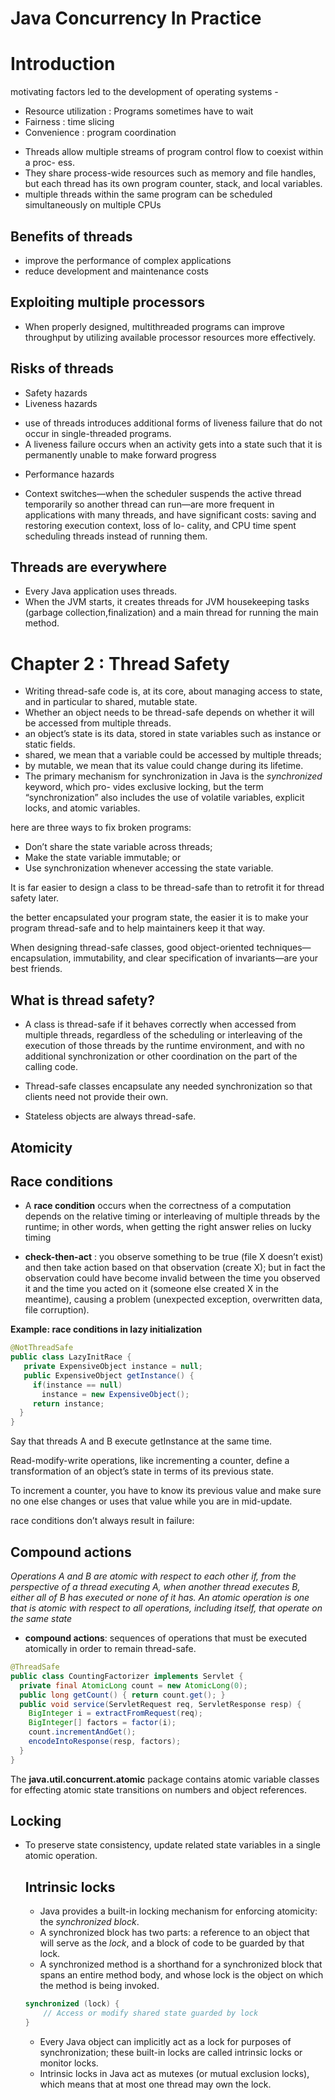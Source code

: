 

Java Concurrency In Practice
==

Introduction
==
motivating factors led to the development of operating systems -
 * Resource utilization : Programs sometimes have to wait
 * Fairness : time slicing
 * Convenience : program coordination

-  Threads allow multiple streams of program control flow to coexist within a proc- ess.
- They share process-wide resources such as memory and file handles, but each thread has its own program counter, stack, and local variables.
- multiple threads within the same program can be scheduled simultaneously on multiple CPUs

Benefits of threads
--
 - improve the performance of complex applications
 - reduce development and maintenance costs

Exploiting multiple processors
--
- When properly designed, multithreaded programs can improve throughput by utilizing available processor resources more effectively.

Risks of threads
--
* Safety hazards
* Liveness hazards
 - use of threads introduces additional forms of liveness failure that do not occur in single-threaded programs.
 - A liveness failure occurs when an activity gets into a state such that it is permanently unable to make forward progress
* Performance hazards
 - Context switches—when the scheduler suspends the active thread temporarily so another thread can run—are more frequent in applications with many threads, and have significant costs: saving and restoring execution context, loss of lo- cality, and CPU time spent scheduling threads instead of running them.

Threads are everywhere
--
- Every Java application uses threads.
-  When the JVM starts, it creates threads for JVM housekeeping tasks (garbage collection,finalization) and a main thread for running the main method.

Chapter 2 : Thread Safety
==
- Writing thread-safe code is, at its core, about managing access to state, and in particular to shared, mutable state.
- Whether an object needs to be thread-safe depends on whether it will be accessed from multiple threads.
- an object’s state is its data, stored in state variables such as instance or static fields.
- shared, we mean that a variable could be accessed by multiple threads;
- by mutable, we mean that its value could change during its lifetime.
- The primary mechanism for synchronization in Java is the *synchronized* keyword, which pro- vides exclusive locking, but the term “synchronization” also includes the use of volatile variables, explicit locks, and atomic variables.

here are three ways to fix broken programs:
* Don’t share the state variable across threads;
* Make the state variable immutable; or
* Use synchronization whenever accessing the state variable.

It is far easier to design a class to be thread-safe than to retrofit it for thread safety later.

the better encapsulated your program state, the easier it is to make your program thread-safe and to help maintainers keep it that way.

When designing thread-safe classes, good object-oriented techniques— encapsulation, immutability, and clear specification of invariants—are your best friends.

What is thread safety?
---
 - A class is thread-safe if it behaves correctly when accessed from multiple threads, regardless of the scheduling or interleaving of the execution of those threads by the runtime environment, and with no additional synchronization or other coordination on the part of the calling code.

 - Thread-safe classes encapsulate any needed synchronization so that clients need not provide their own.

 - Stateless objects are always thread-safe.


Atomicity
---
Race conditions
---
- A **race condition** occurs when the correctness of a computation depends on the relative timing or interleaving of multiple threads by the runtime; in other words, when getting the right answer relies on lucky timing

- **check-then-act** : you observe something to be true (file X doesn’t exist) and then take action based on that observation (create X); but in fact the observation could have become invalid between the time you observed it and the time you acted on it (someone else created X in the meantime), causing a problem (unexpected exception, overwritten data, file corruption).

**Example: race conditions in lazy initialization**
 ```java
@NotThreadSafe
public class LazyInitRace {
    private ExpensiveObject instance = null;
    public ExpensiveObject getInstance() {
      if(instance == null)
        instance = new ExpensiveObject();
      return instance;
   }
}
 ```
 Say that threads A and B execute getInstance at the same time.

 Read-modify-write operations, like incrementing a counter, define a transformation of an object’s state in terms of its previous state.

 To increment a counter, you have to know its previous value and make sure no one else changes or uses that value while you are in mid-update.

 race conditions don’t always result in failure:

 Compound actions
 ---
*Operations A and B are atomic with respect to each other if, from the perspective of a thread executing A, when another thread executes B, either all of B has executed or none of it has. An atomic operation is one that is atomic with respect to all operations, including itself, that operate on the same state*

- **compound actions**: sequences of operations that must be executed atomically in order to remain thread-safe.

```java
@ThreadSafe
public class CountingFactorizer implements Servlet {
  private final AtomicLong count = new AtomicLong(0);
  public long getCount() { return count.get(); }
  public void service(ServletRequest req, ServletResponse resp) {
    BigInteger i = extractFromRequest(req);
    BigInteger[] factors = factor(i);
    count.incrementAndGet();
    encodeIntoResponse(resp, factors);
  }
}
```

The **java.util.concurrent.atomic** package contains atomic variable classes for effecting atomic state transitions on numbers and object references.

Locking
---

- To preserve state consistency, update related state variables in a single atomic operation.

  Intrinsic locks
  ---
  - Java provides a built-in locking mechanism for enforcing atomicity: the *synchronized block*.
  - A synchronized block has two parts: a reference to an object that will serve as the *lock*, and a block of code to be guarded by that lock.
  - A synchronized method is a shorthand for a synchronized block that spans an entire method body, and whose lock is the object on which the method is being invoked.

  ```java
  synchronized (lock) {
      // Access or modify shared state guarded by lock
  }

  ```
   - Every Java object can implicitly act as a lock for purposes of synchronization; these built-in locks are called intrinsic locks or monitor locks.
   - Intrinsic locks in Java act as mutexes (or mutual exclusion locks), which means that at most one thread may own the lock.
